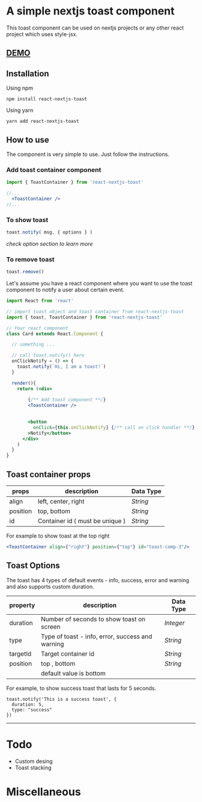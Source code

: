 # A simple nextjs toast component
This toast component can be used on nextjs projects or any other react project which uses style-jsx.

<h2><a href="https://ashwaniarya.github.io/react-nextjs-toast/">DEMO</a></h2>

## Installation

Using npm
```
npm install react-nextjs-toast
```

Using yarn 
```
yarn add react-nextjs-toast
```

## How to use

The component is very simple to use. Just follow the instructions.
### Add toast container component
```jsx
import { ToastContainer } from 'react-nextjs-toast'

//...
  <ToastContainer />
//...

```
### To show toast 
```jsx
toast.notify( msg, { options } )
```

*check option section to learn more* 
### To remove toast
```jsx
toast.remove()
```
Let's assume you have a react component where you want to use the toast component to notify a user about certain event.

```jsx
import React from 'react'

// import toast object and toast container from react-nextjs-toast
import { toast, ToastContainer } from 'react-nextjs-toast'

// Your react component
class Card extends React.Component {

  // something ...

  // call toast.notify() here
  onClickNotify = () => {
    toast.notify(`Hi, I am a toast!`)
  }

  render(){
    return (<div>
    
        {/** Add toast component **/}
        <ToastContainer />

        
        <button
          onClick={this.onClickNotify} {/** call on click handler **/}
        >Notify</button>
      </div>
    )
  }
}
```

## Toast container props

| props | description | Data Type |
|----------|-------------|-------|
| align    | left, center, right | *String* |
| position | top, bottom | *String*|
| id | Container id ( must be unique ) | *String* |

For example to show toast at the top right
```jsx
<ToastContainer align={"right"} position={"top"} id="toast-comp-3"/>
```

## Toast Options

The toast has 4 types of default events - info, success, error and warning and also supports custom duration.


| property | description | Data Type |
|----------|-------------|-------|
| duration | Number of seconds to show toast on screen | *Integer* |
| type     | Type of toast - info, error, success and warning | *String*|
| targetId | Target container id | *String* |
| position | top , bottom  | *String* | 
| | default value is bottom || 



For example, to show success toast that lasts for 5 seconds.
```
toast.notify('This is a success toast', {
  duration: 5,
  type: "success"
})
```

----

# Todo
* Custom desing
* Toast stacking

# Miscellaneous


